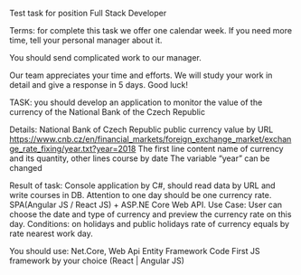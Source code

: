 Test task for position Full Stack Developer

Terms: for complete this task we offer one calendar week. If you need more time, tell your personal manager about it.

You should send complicated work to our manager.

Our team appreciates your time and efforts.  We will study your work in detail and give a response in 5 days.
Good luck!


TASK: you should develop an application to monitor the value of the currency of the National Bank of the Czech Republic 

Details:
National Bank of Czech Republic public currency value by URL  https://www.cnb.cz/en/financial_markets/foreign_exchange_market/exchange_rate_fixing/year.txt?year=2018
The first line content name of currency and its quantity, other lines course by date
The variable “year” can be changed

Result of task:
Console application by C#, should read data by URL and write courses in DB. Attention to one day should be one currency rate.
SPA(Angular JS / React JS) + ASP.NE Core Web API. Use Case: User can choose the date and type of currency and preview the currency rate on this day. Conditions: on holidays and public holidays rate of currency equals by rate nearest work day.

You should use:
Net.Core, Web Api
Entity Framework  Code First
JS framework by your choice (React | Angular JS) 
